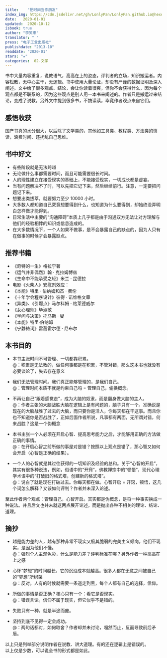 ```yaml
---
title:    "把时间当作朋友"
index_img: https://cdn.jsdelivr.net/gh/LonlyPan/LonlyPan.github.io@hexo_source/hexo_images/把时间当作朋友/把时间当作朋友.jpg
date:   2020-01-01
updated:  2020-10-12
isbook: true
author: "李笑来"
translator: " "
press: "电⼦⼯业出版社"
publishdate: "2013-10"
readdate: "2020-01"
stars: "★" 
categories:  02-文学
---
```


书中⼤量内容重复，说教语⽓，⾼⾼在上的姿态，评判者的⽴场，知识搬运者。内容松散，⽆中⼼主⼲，⽆逻辑。书中使⽤⼤量论证，却没有严谨的数据证明及深⼊阐述。⽂中给了很多观点、结论，会让你读着很爽，但你不会获得什么，因为每个观点都是不联系的，因为这些观点是别⼈⽤⼀本书来阐述的。作者只是搬运过来结论，变成了说教。另外⽂中提到很多书，不妨读读，毕竟作者观点来⾃它们。
<!--more-->


## 感悟收获

国产书真的水分很⼤，以后除了⽂学类的，其他如工具类、教程类、方法类的慎读，浪费时间、还扰乱自己思维。


## 书中好文

 - 有些阶段就是无法跨越
 - 无论做什么事都需要时间，⽽且可能需要很⻓时间。
 - 人的理性建⽴在接受现实的基础上，不能接受现实，⼀切成⻓都是虚妄。
 - 当有问题解决不了时，可以先把它记下来，然后继续前⾏。注意，⼀定要把问题记下来。
 - 想要出类拔萃，就要努力至少 10000 小时。
 - ⼤多数人都知道⾃⼰究竟想要得到什么，也知道为什么要得到，却始终没弄明白怎样做才能得到。
 - ⽇常⽣活中主要的“沟通障碍”本质上⼏乎都是由于沟通双⽅⽆法让对方理解与他们的经验相悖的知识或信息造成的。
 - 在⼤多数情况下，⼀个⼈如果不做事，是不会暴露自己的缺点的，因为⼈只有在做事的时候才会暴露缺点。

## 推荐书籍

 - 《奇特的⼀⽣》格拉宁著
 - 《运⽓并⾮偶然》翰 · 克拉姆博兹
 - 《⽣命中不能承受之轻》⽶兰 · 昆德拉
 - 电影《⽕柴⼈》安慰剂效应：
 - 《本能》特⾥ · 伯纳姆和杰 · 费伦
 - 《⼗年学会程序设计》彼得 · 诺维格⽂章
 - 《异类》、《引爆点》⻢尔科姆 · 格莱德威尔
 - 《⼥⼼理师》毕淑敏
 - 《学问与决策》托⻢斯 · 叟
 - 《本能》特里·伯纳姆
 - 《宁静祷词》雷茵霍尔德 · 尼布尔

## 本书目的

- 本书主张时间不可管理、⼀切都靠积累。  
@：积累是⽆法教的，做任何事都是在积累，不管对错，那么这本书也就没有必要谈论了，失去存在意义

- 我们⽆法管理时间。我们真正能够管理的，是我们自己。  
@：管理时间本质不就是约束自己吗 = 管理自己，偷换概念。

- 不再让自己“跟着感觉⾛”，成为⼤脑的奴⾪，⽽是翻身做⼤脑的主⼈。  
@：作者主张的⼤脑战胜⼤脑在逻辑上是有问题的，脑⼦只有⼀个。准确说是现在的⼤脑战胜了过去的⼤脑，⽽只要你是活人，你每天都在干这事。⽽且你也不知道你是否战胜了，正如后⾯作者所说，凡事都有两⾯，⽆所谓对错，何来战胜？这是⼀个伪概念

- 本书主张⼀个人必须在开启心智、提⾼思考能⼒之后，才能够用正确的⽅法做正确的事情。  
@：在开启心智之前所做的事是对是错？按照以上观点是错了，那心智⼜如何会开启（心智是正确的结果）。

- ⼀个⼈的心智就是其过往获得的⼀切知识及经验的总和。关于“心智的开启”，其实有很多种说法，例如，俗语中的“开窍”，佛教禅宗中的“顿悟”，现代心理学术语中的“打破旧的格式塔，创建新的格式塔”。  
@：说白了就是现在打破过去。你每天都在做。心智开启 = 开窍，顿悟，这⼏个词怎么解释？⼜该如何评判？作者并未深⼊论述。

⾄此作者两个观点：管理⾃⼰，心智开启。其实都是伪概念，是将⼀种事实换成⼀种说法。并且后文也并未就这两点展开论述，⽽是抛出各种不相关的理论、结论、道理。

## 摘抄

- 越是能⼒差的人，越有那种非常不现实又极其脆弱的完美主义倾向。他们不现实，是因为他们不懂。  
@：强烈个⼈主观⾊彩，什么是能⼒差？评判标准在哪？另外作者⼀种⾼⾼在上之感

- 心怀“梦想”的时间越⻓，它的沉没成本就越⾼。很多⼈都在⽆意之间被⾃⼰的“梦想”所绑架  
@：反对。⼈有的时候就需要⼀条道⾛到⿊，每个⼈都有⾃⼰的选择，信仰。

- 所做的事情是否正确？核⼼只有⼀个：看它是否现实。  
@：错误⾔论。信仰不属于现实，但它似乎不是错的。

- 失败只有⼀种，就是半途⽽废。  
- 坚持到底不⻅得⼀定会成功。  
@：两句话都对，如何取舍？作者却并未讨论，嘎然⽽⽌，反而导致前后矛盾。

以上只是列举部分说明作者在说教、讲⼤道理。有的还在逻辑上是错误的。  
以上仅是少数，可以说全书的形式都是如此。


